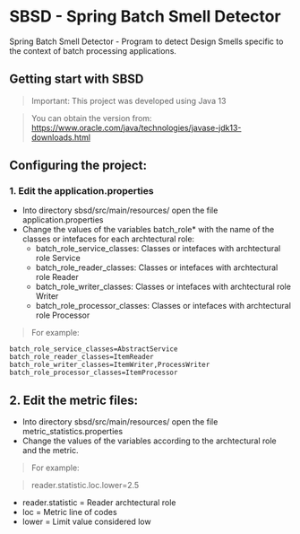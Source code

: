 # SBSD - Spring Batch Smell Detector
Spring Batch Smell Detector - Program to detect Design Smells specific to the context of batch processing applications.

## Getting start with SBSD

> Important: This project was developed using Java 13

> You can obtain the version from: https://www.oracle.com/java/technologies/javase-jdk13-downloads.html

## Configuring the project:
### 1. Edit the application.properties
* Into directory sbsd/src/main/resources/ open the file application.properties
* Change the values of the variables batch_role* with the name of the classes or intefaces for each archtectural role:
  * batch_role_service_classes: Classes or intefaces with archtectural role Service
  * batch_role_reader_classes: Classes or intefaces with archtectural role Reader
  * batch_role_writer_classes: Classes or intefaces with archtectural role Writer
  * batch_role_processor_classes: Classes or intefaces with archtectural role Processor

> For example:

    batch_role_service_classes=AbstractService
    batch_role_reader_classes=ItemReader
    batch_role_writer_classes=ItemWriter,ProcessWriter
    batch_role_processor_classes=ItemProcessor
    
## 2. Edit the metric files:
* Into directory sbsd/src/main/resources/ open the file metric_statistics.properties
* Change the values of the variables according to the archtectural role and the metric.

> For example:

> reader.statistic.loc.lower=2.5

* reader.statistic = Reader archtectural role
* loc = Metric line of codes
* lower = Limit value considered low 
